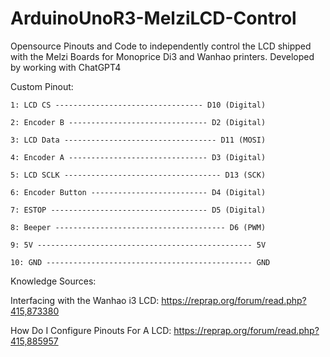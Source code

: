 # ArduinoUnoR3-MelziLCD-Control
Opensource Pinouts and Code to independently control the LCD shipped with the Melzi Boards for Monoprice Di3 and Wanhao printers. Developed by working with ChatGPT4

Custom Pinout: 

    1: LCD CS --------------------------------- D10 (Digital)

    2: Encoder B ------------------------------- D2 (Digital)
    
    3: LCD Data ---------------------------------- D11 (MOSI)
    
    4: Encoder A ------------------------------- D3 (Digital)
    
    5: LCD SCLK ----------------------------------- D13 (SCK)
    
    6: Encoder Button -------------------------- D4 (Digital)
    
    7: ESTOP ----------------------------------- D5 (Digital)
    
    8: Beeper -------------------------------------- D6 (PWM)
    
    9: 5V ------------------------------------------------ 5V
    
    10: GND ---------------------------------------------- GND

Knowledge Sources:

Interfacing with the Wanhao i3 LCD: 
https://reprap.org/forum/read.php?415,873380

How Do I Configure Pinouts For A LCD: 
https://reprap.org/forum/read.php?415,885957